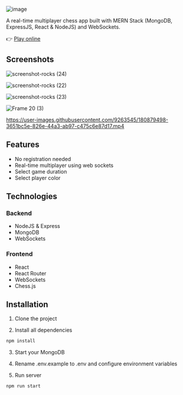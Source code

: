 ![image](https://user-images.githubusercontent.com/9263545/180872836-f3a44856-1bd1-42c7-8ea9-76fb6e73d053.png)

A real-time multiplayer chess app built with MERN Stack (MongoDB, ExpressJS, React & NodeJS) and WebSockets.

👉 [Play online](https://chess-app-production.up.railway.app/)


## Screenshots

![screenshot-rocks (24)](https://user-images.githubusercontent.com/9263545/181110151-c4e5dec3-9564-4cbe-a86c-d579756941f8.png)

![screenshot-rocks (22)](https://user-images.githubusercontent.com/9263545/181110192-c13ab223-9ea8-4dd6-9cbb-f1b1fd3a72e4.png)

![screenshot-rocks (23)](https://user-images.githubusercontent.com/9263545/181110175-99f8d196-b8af-4362-81e1-d4943bb74d73.png)

![Frame 20 (3)](https://user-images.githubusercontent.com/9263545/181109951-abee51df-7f22-49bd-b761-b537d97af138.png)

https://user-images.githubusercontent.com/9263545/180879498-3651bc5e-826e-44a3-ab97-c475c6e87d17.mp4

## Features

- No registration needed
- Real-time multiplayer using web sockets
- Select game duration
- Select player color

## Technologies

### Backend
- NodeJS & Express
- MongoDB
- WebSockets

### Frontend
- React
- React Router
- WebSockets
- Chess.js

## Installation

1. Clone the project

2. Install all dependencies

```bash 
npm install
```

3. Start your MongoDB

4. Rename .env.example to .env and configure environment variables

5. Run server
```bash
npm run start
```
